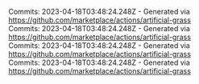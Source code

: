 Commits: 2023-04-18T03:48:24.248Z - Generated via https://github.com/marketplace/actions/artificial-grass
<br>
Commits: 2023-04-18T03:48:24.248Z - Generated via https://github.com/marketplace/actions/artificial-grass
<br>
Commits: 2023-04-18T03:48:24.248Z - Generated via https://github.com/marketplace/actions/artificial-grass
<br>
Commits: 2023-04-18T03:48:24.248Z - Generated via https://github.com/marketplace/actions/artificial-grass
<br>
